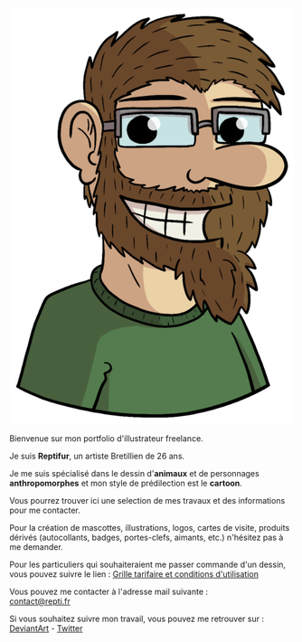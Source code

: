 <img id="portrait" src="portrait.png" alt="portrait de Reptifur"/>

Bienvenue sur mon portfolio d'illustrateur freelance.

Je suis **Reptifur**, un artiste Bretillien de 26 ans.

Je me suis spécialisé dans le dessin d'**animaux** et de personnages **anthropomorphes**
et mon style de prédilection est le **cartoon**.

Vous pourrez trouver ici une selection de mes travaux et des informations pour me contacter.

Pour la création de mascottes, illustrations, logos, cartes de visite, produits dérivés (autocollants, badges, portes-clefs, aimants, etc.) n'hésitez pas à me demander.

Pour les particuliers qui souhaiteraient me passer commande d'un dessin, vous pouvez suivre le lien : [Grille tarifaire et conditions d'utilisation](/pricesheet.fr.xhtml)

Vous pouvez me contacter à l'adresse mail suivante :  
[contact@repti.fr](mailto:contact@repti.fr)

Si vous souhaitez suivre mon travail, vous pouvez me retrouver sur :  
[DeviantArt](https://reptifur.deviantart.com) - [Twitter](https://twitter.com/Reptifur)
